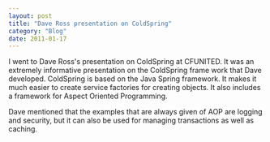 ```yaml
---
layout: post
title: "Dave Ross presentation on ColdSpring"
category: "Blog"
date: 2011-01-17
---
```



I went to Dave Ross's presentation on ColdSpring at CFUNITED. It was an extremely informative presentation on the ColdSpring frame work that Dave developed. ColdSpring is based on the Java Spring framework. It makes it much easier to create service factories for creating objects. It also includes a framework for Aspect Oriented Programming.

Dave mentioned that the examples that are always given of AOP are logging and security, but it can also be used for managing transactions as well as caching.